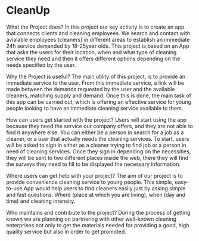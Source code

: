 # CleanUp
What the Project does?
In this project our key activity is to create an app that connects clients and cleaning employees. We search and contact with avialable employees (cleaners) in different areas to establish an immediate 24h service demanded by 18-25year olds. This project is based on an App that asks the users for their location, when and what type of cleaning service they need and then it offers different options depending on the needs specified by the user. 

Why the Project is useful?
The main utility of this project, is to provide an immediate service to the user. From this immediate service, a link will be made between the demands requested by the user and the available cleaners, matching supply and demand. Once this is done, the main task of this app can be carried out, which is offering an effective service for young people looking to have an immediate cleaning service available to them.

How can users get started with the project?
Users will start using the app because they need the service our company offers, and they are not able to find it anywhere else. You can either be a person in search for a job as a cleaner, or a user that actually needs the cleaning services.
To start, users will be asked to sign in either as a cleaner trying to find job or a person in need of cleaning services. Once they sign in depending on the necessities, they will be sent to two different places inside the web, there they will find the surveys they need to fill to be displayed the necessary information. 

Where users can get help with your project?
The aim of our project is to provide convenience cleaning service to young people. This simple, easy-to-use App would help users to find cleaners easily just by asking simple and fast questions. Where (place at which you are living), when (day and time) and cleaning intensity. 

Who maintains and contribute to the project?
During the process of getting known we are planning on partnering with other well-known cleaning enterprises not only to get the materials needed for providing a good, high quality service but also in order to get promoted.
